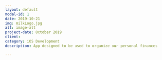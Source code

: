 ```yaml
---
layout: default
modal-id: 1
date: 2019-10-21
img: milkLogo.jpg
alt: image-alt
project-date: October 2019
client: 
category: iOS Development
description: App designed to be used to organize our personal finances. The features included on the app allow the user to insert deposits and withdrawals and to see the graphs related to the user's transactions. Technologies and tools used - Swift | UIKit | CocoaPods | Xcode | Firebase | Git - GitHub | MVC | Kanban | Gimp | AdobeXd

---
```


